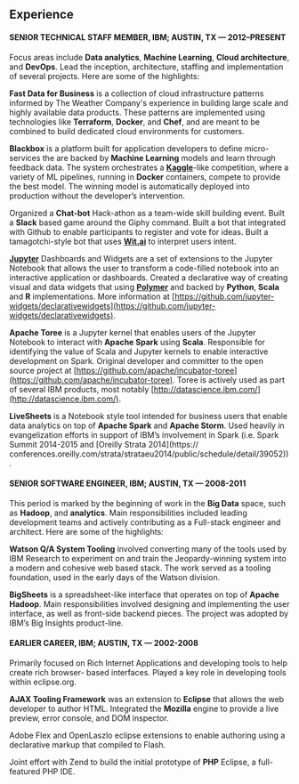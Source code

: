 ## Experience
#### SENIOR TECHNICAL STAFF MEMBER, IBM; AUSTIN, TX — 2012–PRESENT
Focus areas include **Data analytics**, **Machine Learning**, **Cloud architecture**, and **DevOps**. Lead the inception, architecture, staffing and implementation of several projects. Here are some of the highlights:

**Fast Data for Business** is a collection of cloud infrastructure patterns informed by The Weather Company's experience in building large scale and highly available data products. These patterns are implemented using technologies like **Terraform**, **Docker**, and **Chef**, and are meant to be combined to build dedicated cloud environments for customers.

**Blackbox** is a platform built for application developers to define micro-services the are backed by **Machine Learning** models and learn through feedback data. The system orchestrates a **[Kaggle](https://www.kaggle.com/)**-like competition, where a variety of ML pipelines, running in **Docker** containers, compete to provide the best model. The winning model is automatically deployed into production without the developer’s intervention.

Organized a **Chat-bot** Hack-athon as a team-wide skill building event. Built a **Slack** based game around the Giphy command. Built a bot that integrated with Github to enable participants to register and vote for ideas. Built a tamagotchi-style bot that uses **[Wit.ai](https://wit.ai/)** to interpret users intent.

**[Jupyter](http://jupyter.org/)** Dashboards and Widgets are a set of extensions to the Jupyter Notebook that allows the user to transform a code-filled notebook into an interactive application or dashboards. Created a declarative way of creating visual and data widgets that using **[Polymer](https://www.polymer-project.org/)** and backed by **Python**, **Scala** and **R** implementations. More information at [https://github.com/jupyter-widgets/declarativewidgets](https://github.com/jupyter-widgets/declarativewidgets).

**Apache Toree** is a Jupyter kernel that enables users of the Jupyter Notebook to interact with **Apache Spark** using **Scala**. Responsible for identifying the value of Scala and Jupyter kernels to enable interactive development on Spark. Original developer and committer to the open source project at [https://github.com/apache/incubator-toree](https://github.com/apache/incubator-toree). Toree is actively used as part of several IBM products, most notably [http://datascience.ibm.com/](http://datascience.ibm.com/).

**LiveSheets** is a Notebook style tool intended for business users that enable data analytics on top of **Apache Spark** and **Apache Storm**. Used heavily in evangelization efforts in support of IBM’s involvement in Spark (i.e. Spark Summit 2014-2015 and [Oreilly Strata 2014](https:// conferences.oreilly.com/strata/strataeu2014/public/schedule/detail/39052)).

#### SENIOR SOFTWARE ENGINEER, IBM; AUSTIN, TX — 2008-2011
This period is marked by the beginning of work in the **Big Data** space, such as **Hadoop**, and **analytics**. Main responsibilities included leading development teams and actively contributing as a Full-stack engineer and architect. Here are some of the highlights:

**Watson Q/A System Tooling** involved converting many of the tools used by IBM Research to experiment on and train the Jeopardy-winning system into a modern and cohesive web based stack. The work served as a tooling foundation, used in the early days of the Watson division.

**BigSheets** is a spreadsheet-like interface that operates on top of **Apache Hadoop**. Main responsibilities involved designing and implementing the user interface, as well as front-side backend pieces. The project was adopted by IBM’s Big Insights product-line.

#### EARLIER CAREER, IBM; AUSTIN, TX — 2002-2008
Primarily focused on Rich Internet Applications and developing tools to help create rich browser- based interfaces. Played a key role in developing tools within eclipse.org.

**AJAX Tooling Framework** was an extension to **Eclipse** that allows the web developer to author HTML. Integrated the **Mozilla** engine to provide a live preview, error console, and DOM inspector.

Adobe Flex and OpenLaszlo eclipse extensions to enable authoring using a declarative markup that compiled to Flash.

Joint effort with Zend to build the initial prototype of **PHP** Eclipse, a full-featured PHP IDE.
